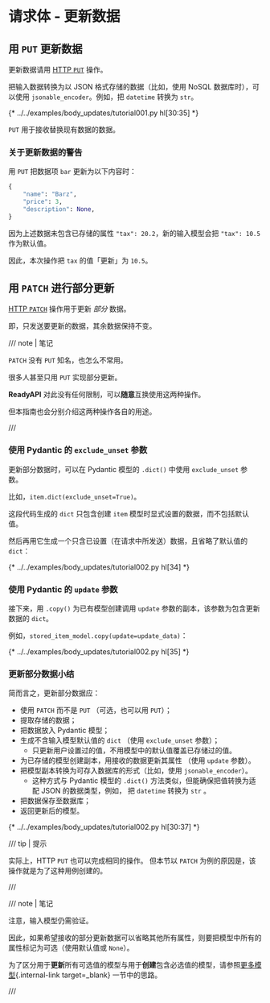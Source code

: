 # 请求体 - 更新数据

## 用 `PUT` 更新数据

更新数据请用 <a href="https://developer.mozilla.org/zh-CN/docs/Web/HTTP/Methods/PUT" class="external-link" target="_blank">HTTP `PUT`</a> 操作。

把输入数据转换为以 JSON 格式存储的数据（比如，使用 NoSQL 数据库时），可以使用 `jsonable_encoder`。例如，把 `datetime` 转换为 `str`。

{* ../../examples/body_updates/tutorial001.py hl[30:35] *}

`PUT` 用于接收替换现有数据的数据。

### 关于更新数据的警告

用 `PUT` 把数据项 `bar` 更新为以下内容时：

```Python
{
    "name": "Barz",
    "price": 3,
    "description": None,
}
```

因为上述数据未包含已存储的属性 `"tax": 20.2`，新的输入模型会把 `"tax": 10.5` 作为默认值。

因此，本次操作把 `tax` 的值「更新」为 `10.5`。

## 用 `PATCH` 进行部分更新

<a href="https://developer.mozilla.org/zh-CN/docs/Web/HTTP/Methods/PATCH" class="external-link" target="_blank">HTTP `PATCH`</a> 操作用于更新 *部分* 数据。

即，只发送要更新的数据，其余数据保持不变。

/// note | 笔记

`PATCH` 没有 `PUT` 知名，也怎么不常用。

很多人甚至只用 `PUT` 实现部分更新。

**ReadyAPI** 对此没有任何限制，可以**随意**互换使用这两种操作。

但本指南也会分别介绍这两种操作各自的用途。

///

### 使用 Pydantic 的 `exclude_unset` 参数

更新部分数据时，可以在 Pydantic 模型的 `.dict()` 中使用 `exclude_unset` 参数。

比如，`item.dict(exclude_unset=True)`。

这段代码生成的 `dict` 只包含创建 `item` 模型时显式设置的数据，而不包括默认值。

然后再用它生成一个只含已设置（在请求中所发送）数据，且省略了默认值的 `dict`：

{* ../../examples/body_updates/tutorial002.py hl[34] *}

### 使用 Pydantic 的 `update` 参数

接下来，用 `.copy()` 为已有模型创建调用 `update` 参数的副本，该参数为包含更新数据的 `dict`。

例如，`stored_item_model.copy(update=update_data)`：

{* ../../examples/body_updates/tutorial002.py hl[35] *}

### 更新部分数据小结

简而言之，更新部分数据应：

* 使用 `PATCH` 而不是 `PUT` （可选，也可以用 `PUT`）；
* 提取存储的数据；
* 把数据放入 Pydantic 模型；
* 生成不含输入模型默认值的 `dict` （使用 `exclude_unset` 参数）；
    * 只更新用户设置过的值，不用模型中的默认值覆盖已存储过的值。
* 为已存储的模型创建副本，用接收的数据更新其属性 （使用 `update` 参数）。
* 把模型副本转换为可存入数据库的形式（比如，使用 `jsonable_encoder`）。
    * 这种方式与 Pydantic 模型的 `.dict()` 方法类似，但能确保把值转换为适配 JSON 的数据类型，例如， 把 `datetime` 转换为 `str` 。
* 把数据保存至数据库；
* 返回更新后的模型。

{* ../../examples/body_updates/tutorial002.py hl[30:37] *}

/// tip | 提示

实际上，HTTP `PUT` 也可以完成相同的操作。
但本节以 `PATCH` 为例的原因是，该操作就是为了这种用例创建的。

///

/// note | 笔记

注意，输入模型仍需验证。

因此，如果希望接收的部分更新数据可以省略其他所有属性，则要把模型中所有的属性标记为可选（使用默认值或 `None`）。

为了区分用于**更新**所有可选值的模型与用于**创建**包含必选值的模型，请参照[更多模型](extra-models.md){.internal-link target=_blank} 一节中的思路。

///
